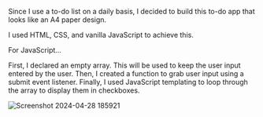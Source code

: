 Since I use a to-do list on a daily basis, I decided to build this to-do app that looks like an A4 paper design.

I used HTML, CSS, and vanilla JavaScript to achieve this.

For JavaScript...

First, I declared an empty array. This will be used to keep the user input entered by the user.
Then, I created a function to grab user input using a submit event listener.
Finally, I used JavaScript templating to loop through the array to display them in checkboxes.


![Screenshot 2024-04-28 185921](https://github.com/agatha-chituwa/to-do-App/assets/61706565/d2c57d13-e201-40c2-a710-23732e6814b3)
